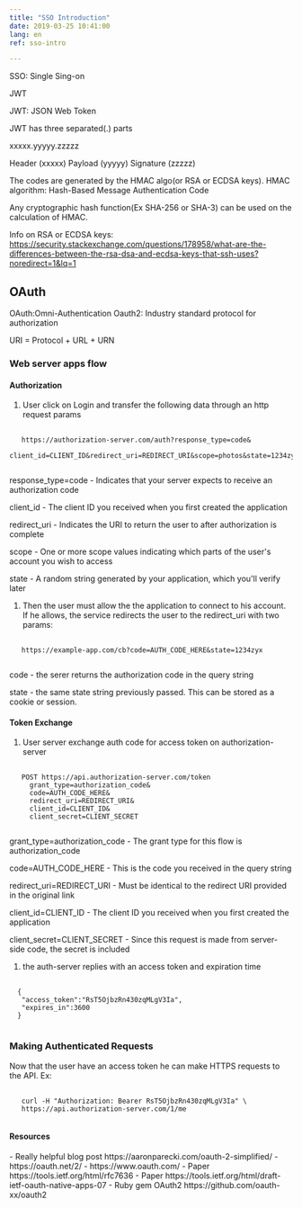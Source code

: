 ```yaml
---
title: "SSO Introduction"
date: 2019-03-25 10:41:00
lang: en
ref: sso-intro

---
```

SSO: Single Sing-on

JWT

JWT: JSON Web Token

JWT has three separated(.) parts

xxxxx.yyyyy.zzzzz

Header (xxxxx)
Payload (yyyyy)
Signature (zzzzz)

The codes are generated by the HMAC algo(or RSA or ECDSA keys).
HMAC algorithm: Hash-Based Message Authentication Code

Any cryptographic hash function(Ex SHA-256 or SHA-3) can be used on the calculation of HMAC.

Info on RSA or ECDSA keys:
https://security.stackexchange.com/questions/178958/what-are-the-differences-between-the-rsa-dsa-and-ecdsa-keys-that-ssh-uses?noredirect=1&lq=1

<h2>OAuth</h2>

OAuth:Omni-Authentication
Oauth2: Industry standard protocol for authorization

URI = Protocol + URL + URN

<h3>Web server apps flow</h3>
 <h4>Authorization</h4>

 1. User click on Login and transfer the following data through an http request params

 <pre>
  <code>
   https://authorization-server.com/auth?response_type=code&
    client_id=CLIENT_ID&redirect_uri=REDIRECT_URI&scope=photos&state=1234zyx
  </code></pre>

 response_type=code - Indicates that your server expects to receive an authorization code

 client_id - The client ID you received when you first created the application

 redirect_uri - Indicates the URI to return the user to after authorization is complete

 scope - One or more scope values indicating which parts of the user's account you wish to access

 state - A random string generated by your application, which you'll verify later

 1. Then the user must allow the the application to connect to his account. If he allows, the service redirects the user to the redirect_uri with two params:

 <pre>
  <code>
   https://example-app.com/cb?code=AUTH_CODE_HERE&state=1234zyx
  </code></pre>

 code - the serer returns the authorization code in the query string

 state - the same state string previously passed. This can be stored as a cookie or session.

 <h4>Token Exchange</h4>

 1. User server exchange auth code for access token on authorization-server

 <pre>
  <code>
   POST https://api.authorization-server.com/token
     grant_type=authorization_code&
     code=AUTH_CODE_HERE&
     redirect_uri=REDIRECT_URI&
     client_id=CLIENT_ID&
     client_secret=CLIENT_SECRET
 </code></pre>

 grant_type=authorization_code - The grant type for this flow is authorization_code

 code=AUTH_CODE_HERE - This is the code you received in the query string

 redirect_uri=REDIRECT_URI - Must be identical to the redirect URI provided in the original link

 client_id=CLIENT_ID - The client ID you received when you first created the application

 client_secret=CLIENT_SECRET - Since this request is made from server-side code, the secret is included

 1. the auth-server replies with an access token and expiration time

 <pre>
  <code>
  {
   "access_token":"RsT5OjbzRn430zqMLgV3Ia",
   "expires_in":3600
  }
 </code></pre>

 <h3>Making Authenticated Requests</h3>

 Now that the user have an access token he can make HTTPS requests to the API. Ex:

 <pre>
  <code>
   curl -H "Authorization: Bearer RsT5OjbzRn430zqMLgV3Ia" \
   https://api.authorization-server.com/1/me
 </code></pre>

 <h4>Resources</h4>
 - Really helpful blog post https://aaronparecki.com/oauth-2-simplified/
 - https://oauth.net/2/
 - https://www.oauth.com/
 - Paper  https://tools.ietf.org/html/rfc7636
 - Paper https://tools.ietf.org/html/draft-ietf-oauth-native-apps-07
 - Ruby gem OAuth2 https://github.com/oauth-xx/oauth2
